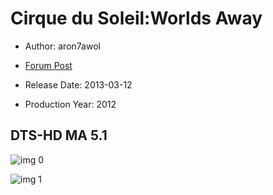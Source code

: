 # Cirque du Soleil:Worlds Away

* Author: aron7awol

* [Forum Post](https://www.avsforum.com/threads/bass-eq-for-filtered-movies.2995212/post-58109232)

* Release Date: 2013-03-12
* Production Year: 2012

## DTS-HD MA 5.1

![img 0](https://i.imgur.com/0zQPSFI.jpg)

![img 1](https://i.imgur.com/DAtqYzr.jpg)

